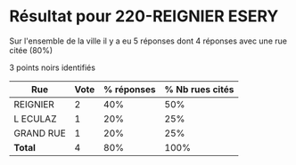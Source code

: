 # Résultat pour 220-REIGNIER ESERY

Sur l'ensemble de la ville il y a eu 5 réponses dont 4 réponses avec une rue citée (80%)

3 points noirs identifiés

| Rue | Vote | % réponses | % Nb rues cités|
|-----|------|------------|----------------|
| REIGNIER | 2 | 40% | 50%|
| L ECULAZ | 1 | 20% | 25%|
| GRAND RUE | 1 | 20% | 25%|
| **Total** | 4 | 80% | 100%|
